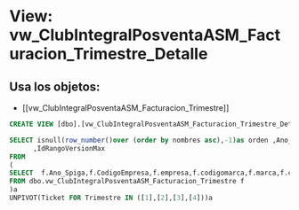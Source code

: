 # View: vw_ClubIntegralPosventaASM_Facturacion_Trimestre_Detalle

## Usa los objetos:
- [[vw_ClubIntegralPosventaASM_Facturacion_Trimestre]]

```sql
CREATE VIEW [dbo].[vw_ClubIntegralPosventaASM_Facturacion_Trimestre_Detalle] AS

SELECT isnull(row_number()over (order by nombres asc),-1)as orden ,Ano_Spiga,CodigoEmpresa,empresa,codigomarca,marca,codigoempleado,nombres,Ticket,Trimestre,IdRangoMaestra
	  ,IdRangoVersionMax
FROM
(
SELECT  f.Ano_Spiga,f.CodigoEmpresa,f.empresa,f.codigomarca,f.marca,f.codigoempleado,f.nombres,f.[1],f.[2],f.[3],f.[4],f.IdRangoMaestra,f.IdRangoVersionMax
FROM dbo.vw_ClubIntegralPosventaASM_Facturacion_Trimestre f
)a
UNPIVOT(Ticket FOR Trimestre IN ([1],[2],[3],[4]))a

```
